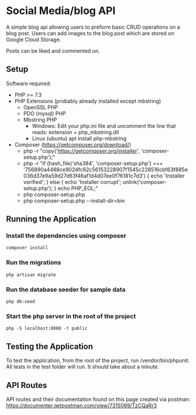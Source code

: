 # Social Media/blog API

A simple blog api allowing users to preform basic CRUD operations on a blog post.
Users can add images to the blog post which are stored on Google Cloud Storage.

Posts can be liked and commented on.

## Setup

Software required:

- PHP >= 7.3
- PHP Extensions (probably already installed except mbstring)
  - OpenSSL PHP
  - PDO (mysql) PHP
  - Mbstring PHP
    - Windows: Edit your php.ini file and uncomment the line that reads: extension = php_mbstring.dll
    - Linux (ubuntu) apt install php-mbstring
- Composer (<https://getcomposer.org/download/>)
  - php -r "copy('https://getcomposer.org/installer', 'composer-setup.php');"
  - php -r "if (hash_file('sha384', 'composer-setup.php') === '756890a4488ce9024fc62c56153228907f1545c228516cbf63f885e036d37e9a59d27d63f46af1d4d07ee0f76181c7d3') { echo 'Installer verified'; } else { echo 'Installer corrupt'; unlink('composer-setup.php'); } echo PHP_EOL;"
  - php composer-setup.php
  - php composer-setup.php --install-dir=bin

## Running the Application

### Install the dependencies using composer

```shell
composer install
```

### Run the migrations

```shell
php artisan migrate
```

### Run the database seeder for sample data

```shell
php db:seed
```

### Start the php server in the root of the project

```shell
php -S localhost:8080 -t public
```

## Testing the Application

To test the application, from the root of the project, run /vendor/bin/phpunit. All tests in the test folder will run. It should take about a minute.

## API Routes

API routes and their documentation found on this page created via postman: <https://documenter.getpostman.com/view/7315089/TzCQaRr3>
